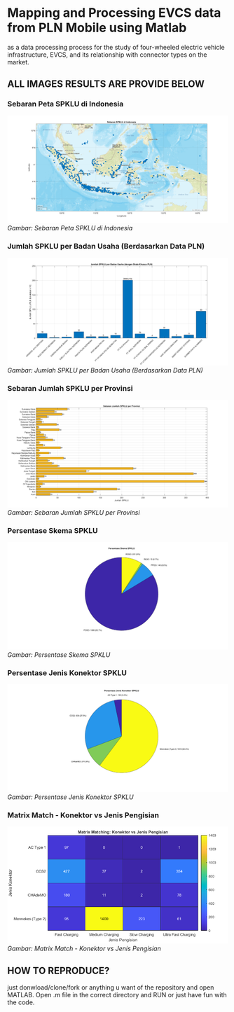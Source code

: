 # Mapping and Processing EVCS data from PLN Mobile using Matlab

as a data processing process for the study of four-wheeled electric vehicle infrastructure, EVCS, and its relationship with connector types on the market.

## ALL IMAGES RESULTS ARE PROVIDE BELOW 
### Sebaran Peta SPKLU di Indonesia
![Sebaran Peta SPKLU di Indonesia](./assets/Sebaran%20Peta%20SPKLU%20di%20Indonesia.png)
*Gambar: Sebaran Peta SPKLU di Indonesia*

### Jumlah SPKLU per Badan Usaha (Berdasarkan Data PLN)
![Jumlah SPKLU per Badan Usaha (Berdasarkan Data PLN)](./assets/Jumlah%20SPKLU%20per%20Badan%20Usaha%20%28Berdasarkan%20Data%20PLN%29.png)
*Gambar: Jumlah SPKLU per Badan Usaha (Berdasarkan Data PLN)*

### Sebaran Jumlah SPKLU per Provinsi
![Sebaran Jumlah SPKLU per Provinsi](./assets/Sebaran%20Jumlah%20SPKLU%20per%20Provinsi.png)
*Gambar: Sebaran Jumlah SPKLU per Provinsi*

### Persentase Skema SPKLU
![Persentase Skema SPKLU](./assets/Persentase%20Skema%20SPKLU.png)
*Gambar: Persentase Skema SPKLU*

### Persentase Jenis Konektor SPKLU
![Persentase Jenis Konektor SPKLU](./assets/Persentase%20Jenis%20Konektor%20SPKLU.png)
*Gambar: Persentase Jenis Konektor SPKLU*

### Matrix Match - Konektor vs Jenis Pengisian
![Matrix Match - Konektor vs Jenis Pengisian](./assets/Matrix%20Match%20-%20Konektor%20vs%20Jenis%20Pengisian.png)
*Gambar: Matrix Match - Konektor vs Jenis Pengisian*


## HOW TO REPRODUCE?
just donwload/clone/fork or anything u want of the repository and open MATLAB. Open .m file in the correct directory and RUN or just have fun with the code.
